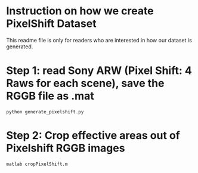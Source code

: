 # Instruction on how we create PixelShift Dataset
This readme file is only for readers who are interested in how our dataset is generated. 

# Step 1: read Sony ARW (Pixel Shift: 4 Raws for each scene), save the RGGB file as .mat 
    
    python generate_pixelshift.py 

# Step 2: Crop effective areas out of Pixelshift RGGB images
    
    matlab cropPixelShift.m
